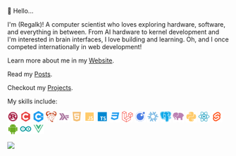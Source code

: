 :wave: Hello...

I'm (Regalk)! A computer scientist who loves exploring hardware, software, and everything in between. From AI hardware to kernel development and I'm interested in brain interfaces, I love building and learning. Oh, and I once competed internationally in web development!

Learn more about me in my [Website](https://regalk.dev/).

Read my [Posts](https://regalk.dev/blog).

Checkout my [Projects](https://github.com/regalk13?tab=repositories).

My skills include:


<p align="left">
  <img src="https://raw.githubusercontent.com/AtomMaterialUI/iconGenerator/master/assets/icons/files/rust.svg" height="25" alt="Rust" />

  <img src="https://raw.githubusercontent.com/AtomMaterialUI/iconGenerator/master/assets/icons/files/c.svg" height="25" alt="C" />
  <img src="https://raw.githubusercontent.com/AtomMaterialUI/iconGenerator/master/assets/icons/files/cpp.svg" height="25" alt="C++" />
  <img src="https://raw.githubusercontent.com/AtomMaterialUI/iconGenerator/master/assets/icons/files/gnu.svg" height="25" alt="GNU/Linux" />
  <img src="https://raw.githubusercontent.com/AtomMaterialUI/iconGenerator/master/assets/icons/files/haskell.svg" height="25" alt="Haskell" />
  <img src="https://raw.githubusercontent.com/AtomMaterialUI/iconGenerator/master/assets/icons/files/html.svg" height="25" alt="HTML" />
  <img src="https://raw.githubusercontent.com/AtomMaterialUI/iconGenerator/master/assets/icons/files/js.svg" height="25" alt="JavaScript" />
  <img src="https://raw.githubusercontent.com/AtomMaterialUI/iconGenerator/master/assets/icons/files/typeScript.svg" height="25" alt="TypeScript" />
  <img src="https://raw.githubusercontent.com/AtomMaterialUI/iconGenerator/master/assets/icons/files/css.svg" height="25" alt="CSS" />
  <img src="https://raw.githubusercontent.com/AtomMaterialUI/iconGenerator/master/assets/icons/files/laravel.svg" height="25" alt="Laravel" />
  <img src="https://raw.githubusercontent.com/AtomMaterialUI/iconGenerator/master/assets/icons/files/lua.svg" height="25" alt="Lua" />
  <img src="https://raw.githubusercontent.com/AtomMaterialUI/iconGenerator/master/assets/icons/files/nix.svg" height="25" alt="Nix" />
  <img src="https://raw.githubusercontent.com/AtomMaterialUI/iconGenerator/master/assets/icons/files/pgsql.svg" height="25" alt="PostgreSQL" />
  <img src="https://raw.githubusercontent.com/AtomMaterialUI/iconGenerator/master/assets/icons/files/php.svg" height="25" alt="PHP" />
  <img src="https://raw.githubusercontent.com/AtomMaterialUI/iconGenerator/master/assets/icons/files/python.svg" height="25" alt="Python" />
  <img src="https://raw.githubusercontent.com/AtomMaterialUI/iconGenerator/master/assets/icons/files/react.svg" height="25" alt="React" />
  <img src="https://raw.githubusercontent.com/AtomMaterialUI/iconGenerator/master/assets/icons/files/svelte.svg" height="25" alt="Svelte" />
  <img src="https://raw.githubusercontent.com/AtomMaterialUI/iconGenerator/master/assets/icons/files/android.svg" height="25" alt="Android" />
  <img src="https://raw.githubusercontent.com/AtomMaterialUI/iconGenerator/master/assets/icons/files/arduino.svg" height="25" alt="Arduino" />
  <img src="https://raw.githubusercontent.com/AtomMaterialUI/iconGenerator/master/assets/icons/files/vue.svg" height="25" alt="Vue.js" />
</p>

<img src="https://komarev.com/ghpvc/?username=regalk13&style=for-the-badge" />
